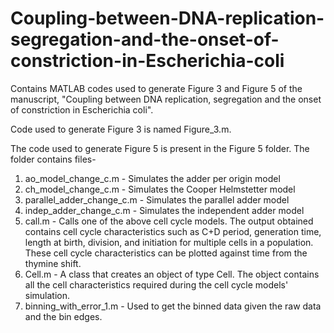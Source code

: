 # Coupling-between-DNA-replication-segregation-and-the-onset-of-constriction-in-Escherichia-coli

Contains MATLAB codes used to generate Figure 3 and Figure 5 of the manuscript, "Coupling between DNA replication, segregation and the onset of constriction in Escherichia coli".

Code used to generate Figure 3 is named Figure_3.m.

The code used to generate Figure 5 is present in the Figure 5 folder. The folder contains files-
1. ao_model_change_c.m - Simulates the adder per origin model
2. ch_model_change_c.m - Simulates the Cooper Helmstetter model
3. parallel_adder_change_c.m - Simulates the parallel adder model
4. indep_adder_change_c.m - Simulates the independent adder model
5. call.m - Calls one of the above cell cycle models. The output obtained contains cell cycle characteristics such as C+D period, generation time, length at birth, division, and initiation for multiple cells in a population. These cell cycle characteristics can be plotted against time from the thymine shift.
6. Cell.m - A class that creates an object of type Cell. The object contains all the cell characteristics required during the cell cycle models' simulation.
7. binning_with_error_1.m - Used to get the binned data given the raw data and the bin edges.
